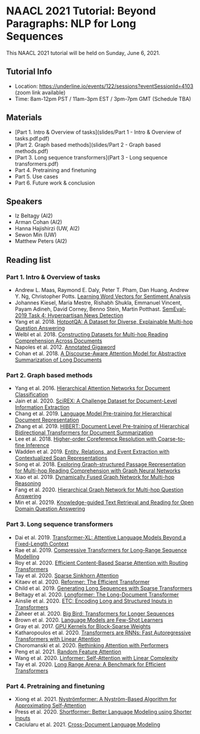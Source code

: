 # NAACL 2021 Tutorial: Beyond Paragraphs: NLP for Long Sequences


This NAACL 2021 tutorial will be held on Sunday, June 6, 2021.

## Tutorial Info
- Location: https://underline.io/events/122/sessions?eventSessionId=4103 (zoom link available)
- Time: 8am-12pm PST / 11am-3pm EST / 3pm-7pm GMT (Schedule TBA)

## Materials
- [Part 1. Intro & Overview of tasks](slides/Part 1 - Intro & Overview of tasks.pdf.pdf)
- [Part 2. Graph based methods](slides/Part 2 - Graph based methods.pdf)
- [Part 3. Long sequence transformers](Part 3 - Long sequence transformers.pdf)
- Part 4. Pretraining and finetuning
- Part 5. Use cases
- Part 6. Future work & conclusion

## Speakers
- Iz Beltagy (Al2)
- Arman Cohan (Al2)
- Hanna Hajishirzi (UW, Al2)
- Sewon Min (UW)
- Matthew Peters (AI2)

## Reading list

### Part 1. Intro & Overview of tasks
- Andrew L. Maas, Raymond E. Daly, Peter T. Pham, Dan Huang, Andrew Y. Ng, Christopher Potts. [Learning Word Vectors for Sentiment Analysis](https://www.aclweb.org/anthology/P11-1015/)
- Johannes Kiesel, Maria Mestre, Rishabh Shukla, Emmanuel Vincent, Payam Adineh, David Corney, Benno Stein, Martin Potthast. [SemEval-2019 Task 4: Hyperpartisan News Detection](https://www.aclweb.org/anthology/S19-2145/)
- Yang et al. 2018. [HotpotQA: A Dataset for Diverse, Explainable Multi-hop Question Answering](https://arxiv.org/abs/1809.09600)
- Welbl et al. 2018. [Constructing Datasets for Multi-hop Reading Comprehension Across Documents](https://transacl.org/ojs/index.php/tacl/article/viewFile/1325/299)
- Napoles et al. 2012. [Annotated Gigaword](https://www.aclweb.org/anthology/W12-3018/)
- Cohan et al. 2018. [A Discourse-Aware Attention Model for Abstractive Summarization of Long Documents](https://www.aclweb.org/anthology/N18-2097/)


### Part 2. Graph based methods
- Yang et al. 2016. [Hierarchical Attention Networks for Document Classification](https://www.cs.cmu.edu/~./hovy/papers/16HLT-hierarchical-attention-networks.pdf)
- Jain et al. 2020. [SciREX: A Challenge Dataset for Document-Level Information Extraction](https://www.aclweb.org/anthology/2020.acl-main.670/)
- Chang et al. 2019. [Language Model Pre-training for Hierarchical Document Representation](https://arxiv.org/abs/1901.09128)
- Zhang et al. 2019. [HIBERT: Document Level Pre-training of Hierarchical Bidirectional Transformers for Document Summarization](https://www.aclweb.org/anthology/P19-1499)
- Lee et al. 2018. [Higher-order Coreference Resolution with Coarse-to-fine Inference](https://www.aclweb.org/anthology/N18-2108/)
- Wadden et al. 2019. [Entity, Relations, and Event Extraction with Contextualized Span Representations](https://www.aclweb.org/anthology/D19-1585/)
- Song et al. 2018. [Exploring Graph-structured Passage Representation for Multi-hop Reading Comprehension with Graph Neural Networks](https://arxiv.org/pdf/1809.02040.pdf)
- Xiao et al. 2019. [Dynamically Fused Graph Network for Multi-hop Reasoning](https://arxiv.org/pdf/1905.06933.pdf)
- Fang et al. 2020. [Hierarchical Graph Network for Multi-hop Question Answering](https://www.aclweb.org/anthology/2020.emnlp-main.710/)
- Min et al. 20219. [Knowledge-guided Text Retrieval and Reading for Open Domain Question Answering](https://arxiv.org/abs/1911.03868)

### Part 3. Long sequence transformers
- Dai et al. 2019. [Transformer-XL: Attentive Language Models Beyond a Fixed-Length Context](https://arxiv.org/abs/1901.02860)
- Rae et al. 2019. [Compressive Transformers for Long-Range Sequence Modelling](https://arxiv.org/abs/1911.05507)
- Roy et al. 2020. [Efficient Content-Based Sparse Attention with Routing Transformers](https://arxiv.org/abs/2003.05997)
- Tay et al. 2020. [Sparse Sinkhorn Attention](https://arxiv.org/pdf/2002.11296.pdf)
- Kitaev et al. 2020. [Reformer: The Efficient Transformer](https://arxiv.org/abs/2001.04451)
- Child et al. 2019. [Generating Long Sequences with Sparse Transformers](https://arxiv.org/abs/1904.10509)
- Beltagy et al. 2020. [Longformer: The Long-Document Transformer](https://arxiv.org/abs/2004.05150)
- Ainslie et al. 2020. [ETC: Encoding Long and Structured Inputs in Transformers](https://www.aclweb.org/anthology/2020.emnlp-main.19/)
- Zaheer et al. 2020. [Big Bird: Transformers for Longer Sequences](https://arxiv.org/abs/2007.14062)
- Brown et al. 2020. [Language Models are Few-Shot Learners](https://arxiv.org/abs/2005.14165)
- Gray et al. 2017. [GPU Kernels for Block-Sparse Weights](https://cdn.openai.com/blocksparse/blocksparsepaper.pdf)
- Katharopoulos et al. 2020. [Transformers are RNNs: Fast Autoregressive Transformers with Linear Attention](https://arxiv.org/abs/2006.16236)
- Choromanski et al. 2020. [Rethinking Attention with Performers](https://arxiv.org/abs/2009.14794)
- Peng et al. 2021. [Random Feature Attention](https://arxiv.org/abs/2103.02143)
- Wang et al. 2020. [Linformer: Self-Attention with Linear Complexity](https://arxiv.org/abs/2006.04768)
- Tay et al. 2020. [Long Range Arena: A Benchmark for Efficient Transformers](https://arxiv.org/abs/2011.04006)

### Part 4. Pretraining and finetuning
- Xiong et al. 2021. [Nyströmformer: A Nyström-Based Algorithm for Approximating Self-Attention](https://arxiv.org/abs/2102.03902)
- Press et al. 2020. [Shortformer: Better Language Modeling using Shorter Inputs](https://arxiv.org/abs/2012.15832)
- Caciularu et al. 2021. [Cross-Document Language Modeling](https://arxiv.org/abs/2101.00406)



















